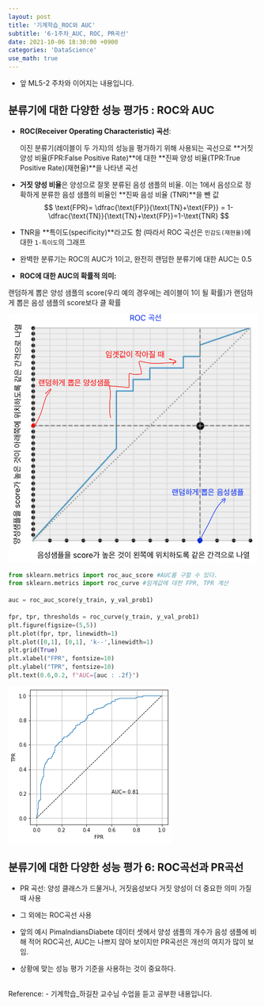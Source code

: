 ```yaml
---
layout: post
title: '기계학습_ROC와 AUC'
subtitle: '6-1주차_AUC, ROC, PR곡선'
date: 2021-10-06 18:30:00 +0900
categories: 'DataScience'
use_math: true
---
```


- 앞 ML5-2 주차와 이어지는 내용입니다. 

  

## 분류기에 대한 다양한 성능 평가5 :  ROC와 AUC

- **ROC(Receiver Operating Characteristic) 곡선**:

  이진 분류기(레이블이 두 가지)의 성능을 평가하기 위해 사용되는 곡선으로 **거짓 양성 비율(FPR:False Positive Rate)**에 대한 **진짜 양성 비율(TPR:True Positive Rate)(재현율)**을 나타낸 곡선

- **거짓 양성 비율**은 양성으로 잘못 분류된 음성 샘플의 비율. 이는 1에서 음성으로 정확하게 분류한 음성 샘플의 비율인 **진짜 음성 비율 (TNR)**을 뺀 값
  $$
  \text{FPR}= \dfrac{\text{FP}}{\text{TN}+\text{FP}} = 1-\dfrac{\text{TN}}{\text{TN}+\text{FP}}=1-\text{TNR}
  $$

- TNR을 **특이도(specificity)**라고도 함 (따라서 ROC 곡선은 `민감도(재현율)`에 대한 `1-특이도`의 그래프
-  완벽한 분류기는 ROC의 AUC가 1이고, 완전히 랜덤한 분류기에 대한 AUC는 0.5 

- **ROC에 대한 AUC의 확률적 의미:**

랜덤하게 뽑은 양성 샘플의 score(우리 예의 경우에는 레이블이 1이 될 확률)가 랜덤하게 뽑은 음성 샘플의 score보다 클 확률 

![ROC곡선](/img/posts/ML/ML6/rocauc.png)

```python
from sklearn.metrics import roc_auc_score #AUC를 구할 수 있다. 
from sklearn.metrics import roc_curve #임계값에 대한 FPR, TPR 계산 

auc = roc_auc_score(y_train, y_val_prob1)

fpr, tpr, thresholds = roc_curve(y_train, y_val_prob1)
plt.figure(figsize=(5,5))
plt.plot(fpr, tpr, linewidth=1)
plt.plot([0,1], [0,1], 'k--',linewidth=1)
plt.grid(True)
plt.xlabel("FPR", fontsize=10)
plt.ylabel("TPR", fontsize=10)
plt.text(0.6,0.2, f"AUC={auc : .2f}")
```



![AUC](/img/posts/ML/ML6/auc.png)



## 분류기에 대한 다양한 성능 평가 6:  ROC곡선과  PR곡선

- PR 곡선: 양성 클래스가 드물거나, 거짓음성보다 거짓 양성이 더 중요한 의미 가질 때 사용

- 그 외에는 ROC곡선 사용

- 앞의 예시 PimalndiansDiabete 데이터 셋에서 양성 샘플의 개수가 음성 샘플에 비해 적어 ROC곡선, AUC는 나쁘지 않아 보이지만 PR곡선은 개선의 여지가 많이 보임.
- 상황에 맞는 성능 평가 기준을 사용하는 것이 중요하다. 

<BR>
Reference:
- 기계학습_하길찬 교수님 수업을 듣고 공부한 내용입니다. 